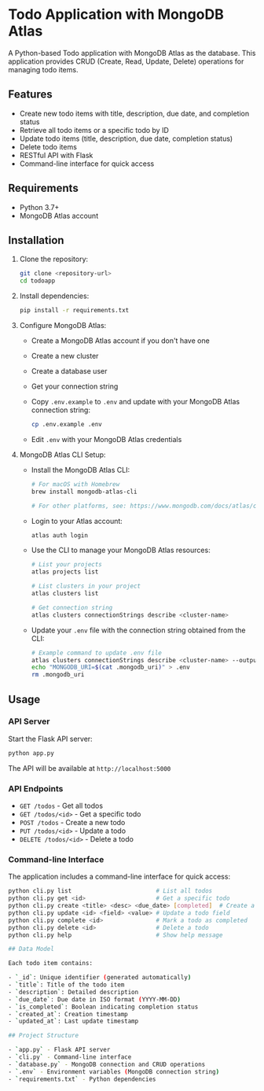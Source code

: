 # Todo Application with MongoDB Atlas

A Python-based Todo application with MongoDB Atlas as the database. This application provides CRUD (Create, Read, Update, Delete) operations for managing todo items.

## Features

- Create new todo items with title, description, due date, and completion status
- Retrieve all todo items or a specific todo by ID
- Update todo items (title, description, due date, completion status)
- Delete todo items
- RESTful API with Flask
- Command-line interface for quick access

## Requirements

- Python 3.7+
- MongoDB Atlas account

## Installation

1. Clone the repository:

   ```bash
   git clone <repository-url>
   cd todoapp
   ```

2. Install dependencies:

   ```bash
   pip install -r requirements.txt
   ```

3. Configure MongoDB Atlas:

   - Create a MongoDB Atlas account if you don't have one
   - Create a new cluster
   - Create a database user
   - Get your connection string
   - Copy `.env.example` to `.env` and update with your MongoDB Atlas connection string:

     ```bash
     cp .env.example .env
     ```

   - Edit `.env` with your MongoDB Atlas credentials

4. MongoDB Atlas CLI Setup:

   - Install the MongoDB Atlas CLI:

     ```bash
     # For macOS with Homebrew
     brew install mongodb-atlas-cli

     # For other platforms, see: https://www.mongodb.com/docs/atlas/cli/stable/install-atlas-cli/
     ```

   - Login to your Atlas account:

     ```bash
     atlas auth login
     ```

   - Use the CLI to manage your MongoDB Atlas resources:

     ```bash
     # List your projects
     atlas projects list

     # List clusters in your project
     atlas clusters list

     # Get connection string
     atlas clusters connectionStrings describe <cluster-name>
     ```

   - Update your `.env` file with the connection string obtained from the CLI:

     ```bash
     # Example command to update .env file
     atlas clusters connectionStrings describe <cluster-name> --output json | jq -r '.standardSrv' > .mongodb_uri
     echo "MONGODB_URI=$(cat .mongodb_uri)" > .env
     rm .mongodb_uri
     ```

## Usage

### API Server

Start the Flask API server:

```bash
python app.py
```

The API will be available at `http://localhost:5000`

### API Endpoints

- `GET /todos` - Get all todos
- `GET /todos/<id>` - Get a specific todo
- `POST /todos` - Create a new todo
- `PUT /todos/<id>` - Update a todo
- `DELETE /todos/<id>` - Delete a todo

### Command-line Interface

The application includes a command-line interface for quick access:

```bash
python cli.py list                        # List all todos
python cli.py get <id>                    # Get a specific todo
python cli.py create <title> <desc> <due_date> [completed]  # Create a new todo
python cli.py update <id> <field> <value> # Update a todo field
python cli.py complete <id>               # Mark a todo as completed
python cli.py delete <id>                 # Delete a todo
python cli.py help                        # Show help message

## Data Model

Each todo item contains:

- `_id`: Unique identifier (generated automatically)
- `title`: Title of the todo item
- `description`: Detailed description
- `due_date`: Due date in ISO format (YYYY-MM-DD)
- `is_completed`: Boolean indicating completion status
- `created_at`: Creation timestamp
- `updated_at`: Last update timestamp

## Project Structure

- `app.py` - Flask API server
- `cli.py` - Command-line interface
- `database.py` - MongoDB connection and CRUD operations
- `.env` - Environment variables (MongoDB connection string)
- `requirements.txt` - Python dependencies
